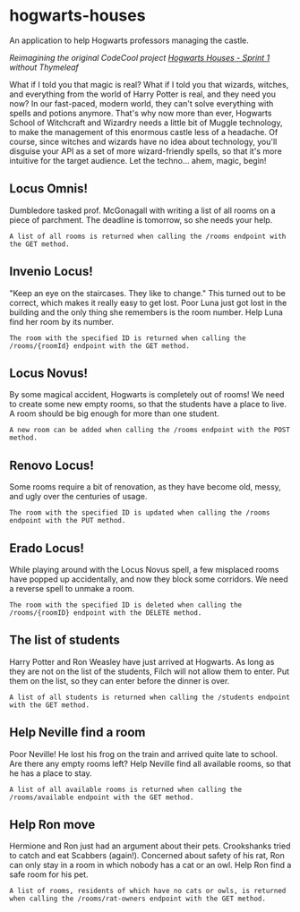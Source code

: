 # hogwarts-houses
An application to help Hogwarts professors managing the castle.

*Reimagining the original CodeCool project [Hogwarts Houses - Sprint 1](https://github.com/CodecoolGlobal/hogwarts-houses-1-java-mscobblepot) without Thymeleaf*

What if I told you that magic is real? What if I told you that wizards, witches, and everything from the world of Harry Potter is real, and they need you now? In our fast-paced, modern world, they can't solve everything with spells and potions anymore. That's why now more than ever, Hogwarts School of Witchcraft and Wizardry needs a little bit of Muggle technology, to make the management of this enormous castle less of a headache. Of course, since witches and wizards have no idea about technology, you'll disguise your API as a set of more wizard-friendly spells, so that it's more intuitive for the target audience. Let the techno... ahem, magic, begin!

## Locus Omnis!

Dumbledore tasked prof. McGonagall with writing a list of all rooms on a piece of parchment. The deadline is tomorrow, so she needs your help.

    A list of all rooms is returned when calling the /rooms endpoint with the GET method.

## Invenio Locus!

"Keep an eye on the staircases. They like to change." This turned out to be correct, which makes it really easy to get lost. Poor Luna just got lost in the building and the only thing she remembers is the room number. Help Luna find her room by its number.

    The room with the specified ID is returned when calling the /rooms/{roomId} endpoint with the GET method.

## Locus Novus!

By some magical accident, Hogwarts is completely out of rooms! We need to create some new empty rooms, so that the students have a place to live. A room should be big enough for more than one student.

    A new room can be added when calling the /rooms endpoint with the POST method.

## Renovo Locus!

Some rooms require a bit of renovation, as they have become old, messy, and ugly over the centuries of usage.

    The room with the specified ID is updated when calling the /rooms endpoint with the PUT method.

## Erado Locus!

While playing around with the Locus Novus spell, a few misplaced rooms have popped up accidentally, and now they block some corridors. We need a reverse spell to unmake a room.

    The room with the specified ID is deleted when calling the /rooms/{roomID} endpoint with the DELETE method.

## The list of students

Harry Potter and Ron Weasley have just arrived at Hogwarts. As long as they are not on the list of the students, Filch will not allow them to enter. Put them on the list, so they can enter before the dinner is over.

    A list of all students is returned when calling the /students endpoint with the GET method.

## Help Neville find a room

Poor Neville! He lost his frog on the train and arrived quite late to school. Are there any empty rooms left? Help Neville find all available rooms, so that he has a place to stay.

    A list of all available rooms is returned when calling the /rooms/available endpoint with the GET method.

## Help Ron move

Hermione and Ron just had an argument about their pets. Crookshanks tried to catch and eat Scabbers (again!). Concerned about safety of his rat, Ron can only stay in a room in which nobody has a cat or an owl. Help Ron find a safe room for his pet.

    A list of rooms, residents of which have no cats or owls, is returned when calling the /rooms/rat-owners endpoint with the GET method.
